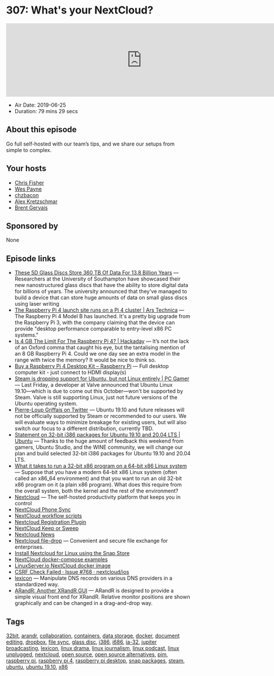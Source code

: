 # 307: What's your NextCloud?

<iframe src="https://player.fireside.fm/v2/RUkczH-V+p5GPeZyn?theme=dark" width="740" height="200" frameborder="0" scrolling="no"></iframe>

* Air Date: 2019-06-25
* Duration: 79 mins 29 secs

## About this episode

Go full self-hosted with our team’s tips, and we share our setups from simple to complex.

## Your hosts
* [Chris Fisher](https://linuxunplugged.com/hosts/chrislas)
* [Wes Payne](https://linuxunplugged.com/hosts/wes)
* [chzbacon](https://linuxunplugged.com/hosts/chzbacon)
* [Alex Kretzschmar](https://linuxunplugged.com/guests/alexktz)
* [Brent Gervais](https://linuxunplugged.com/guests/brentgervais)

## Sponsored by

None



## Episode links

  * [These 5D Glass Discs Store 360 TB Of Data For 13.8 Billion Years](https://www.disclose.tv/these-5d-glass-discs-store-360-tb-of-data-for-138-billion-years-370041 "These 5D Glass Discs Store 360 TB Of Data For 13.8 Billion Years") — Researchers at the University of Southampton have showcased their new nanostructured glass discs that have the ability to store digital data for billions of years. The university announced that they've managed to build a device that can store huge amounts of data on small glass discs using laser writing
  * [The Raspberry Pi 4 launch site runs on a Pi 4 cluster | Ars Technica](https://arstechnica.com/information-technology/2019/06/the-raspberry-pi-4-launch-site-runs-on-a-pi-4-cluster/ "The Raspberry Pi 4 launch site runs on a Pi 4 cluster | Ars Technica") — The Raspberry Pi 4 Model B has launched. It's a pretty big upgrade from the Raspberry Pi 3, with the company claiming that the device can provide "desktop performance comparable to entry-level x86 PC systems."
  * [Is 4 GB The Limit For The Raspberry Pi 4? | Hackaday](https://hackaday.com/2019/06/25/is-4gb-the-limit-for-the-raspberry-pi-4/ "Is 4 GB The Limit For The Raspberry Pi 4? | Hackaday") — It’s not the lack of an Oxford comma that caught his eye, but the tantalising mention of an 8 GB Raspberry Pi 4. Could we one day see an extra model in the range with twice the memory? It would be nice to think so. 
  * [Buy a Raspberry Pi 4 Desktop Kit – Raspberry Pi](https://www.raspberrypi.org/products/raspberry-pi-4-desktop-kit/ "Buy a Raspberry Pi 4 Desktop Kit – Raspberry Pi") — Full desktop computer kit - just connect to HDMI display(s) 
  * [Steam is dropping support for Ubuntu, but not Linux entirely | PC Gamer](https://www.pcgamer.com/steam-is-dropping-support-for-ubuntu-but-not-linux-entirely/ "Steam is dropping support for Ubuntu, but not Linux entirely | PC Gamer") — Last Friday, a developer at Valve announced that Ubuntu Linux 19.10⁠—which is due to come out this October—won't be supported by Steam. Valve is still supporting Linux, just not future versions of the Ubuntu operating system. 
  * [Pierre-Loup Griffais on Twitter](https://twitter.com/Plagman2/status/1142262103106973698 "Pierre-Loup Griffais on Twitter") — Ubuntu 19.10 and future releases will not be officially supported by Steam or recommended to our users. We will evaluate ways to minimize breakage for existing users, but will also switch our focus to a different distribution, currently TBD.
  * [Statement on 32-bit i386 packages for Ubuntu 19.10 and 20.04 LTS | Ubuntu](https://ubuntu.com/blog/statement-on-32-bit-i386-packages-for-ubuntu-19-10-and-20-04-lts "Statement on 32-bit i386 packages for Ubuntu 19.10 and 20.04 LTS | Ubuntu") — Thanks to the huge amount of feedback this weekend from gamers, Ubuntu Studio, and the WINE community, we will change our plan and build selected 32-bit i386 packages for Ubuntu 19.10 and 20.04 LTS. 
  * [What it takes to run a 32-bit x86 program on a 64-bit x86 Linux system](https://utcc.utoronto.ca/~cks/space/blog/linux/32BitProgramOn64BitSystem "What it takes to run a 32-bit x86 program on a 64-bit x86 Linux system") — Suppose that you have a modern 64-bit x86 Linux system (often called an x86_64 environment) and that you want to run an old 32-bit x86 program on it (a plain x86 program). What does this require from the overall system, both the kernel and the rest of the environment?
  * [Nextcloud](https://nextcloud.com/ "Nextcloud") — The self-hosted productivity platform that keeps you in control 
  * [NextCloud Phone Sync](https://apps.nextcloud.com/apps/ocsms "NextCloud Phone Sync")
  * [NextCloud workflow scripts](https://apps.nextcloud.com/apps/workflow_script "NextCloud workflow scripts")
  * [Nextcloud Registration Plugin](https://apps.nextcloud.com/apps/registration "Nextcloud Registration Plugin")
  * [NextCloud Keep or Sweep](https://apps.nextcloud.com/apps/keeporsweep "NextCloud Keep or Sweep")
  * [Nextcloud News](https://apps.nextcloud.com/apps/news "Nextcloud News")
  * [Nextcloud file-drop](https://nextcloud.com/file-drop/ "Nextcloud file-drop") — Convenient and secure file exchange for enterprises.
  * [Install Nextcloud for Linux using the Snap Store](https://snapcraft.io/nextcloud "Install Nextcloud for Linux using the Snap Store")
  * [NextCloud docker-compose examples](https://github.com/nextcloud/docker/tree/master/.examples/docker-compose "NextCloud docker-compose examples")
  * [LinuxServer.io NextCloud docker image](https://github.com/linuxserver/docker-nextcloud "LinuxServer.io NextCloud docker image")
  * [CSRF Check Failed · Issue #768 · nextcloud/ios](https://github.com/nextcloud/ios/issues/768#issuecomment-459670101 "CSRF Check Failed · Issue #768 · nextcloud/ios")
  * [lexicon](https://github.com/AnalogJ/lexicon "lexicon") — Manipulate DNS records on various DNS providers in a standardized way. 
  * [ARandR: Another XRandR GUI](https://christian.amsuess.com/tools/arandr/ "ARandR: Another XRandR GUI") — ARandR is designed to provide a simple visual front end for XRandR. Relative monitor positions are shown graphically and can be changed in a drag-and-drop way. 



## Tags

[32bit](https://linuxunplugged.com/tags/32bit), [arandr](https://linuxunplugged.com/tags/arandr), [collaboration](https://linuxunplugged.com/tags/collaboration), [containers](https://linuxunplugged.com/tags/containers), [data storage](https://linuxunplugged.com/tags/data%20storage), [docker](https://linuxunplugged.com/tags/docker), [document editing](https://linuxunplugged.com/tags/document%20editing), [dropbox](https://linuxunplugged.com/tags/dropbox), [file sync](https://linuxunplugged.com/tags/file%20sync), [glass disc](https://linuxunplugged.com/tags/glass%20disc), [i386](https://linuxunplugged.com/tags/i386), [i686](https://linuxunplugged.com/tags/i686), [ia-32](https://linuxunplugged.com/tags/ia-32), [jupiter broadcasting](https://linuxunplugged.com/tags/jupiter%20broadcasting), [lexicon](https://linuxunplugged.com/tags/lexicon), [linux drama](https://linuxunplugged.com/tags/linux%20drama), [linux journalism](https://linuxunplugged.com/tags/linux%20journalism), [linux podcast](https://linuxunplugged.com/tags/linux%20podcast), [linux unplugged](https://linuxunplugged.com/tags/linux%20unplugged), [nextcloud](https://linuxunplugged.com/tags/nextcloud), [open source](https://linuxunplugged.com/tags/open%20source), [open source alternatives](https://linuxunplugged.com/tags/open%20source%20alternatives), [pim](https://linuxunplugged.com/tags/pim), [raspberry pi](https://linuxunplugged.com/tags/raspberry%20pi), [raspberry pi 4](https://linuxunplugged.com/tags/raspberry%20pi%204), [raspberry pi desktop](https://linuxunplugged.com/tags/raspberry%20pi%20desktop), [snap packages](https://linuxunplugged.com/tags/snap%20packages), [steam](https://linuxunplugged.com/tags/steam), [ubuntu](https://linuxunplugged.com/tags/ubuntu), [ubuntu 19.10](https://linuxunplugged.com/tags/ubuntu%2019.10), [x86](https://linuxunplugged.com/tags/x86)